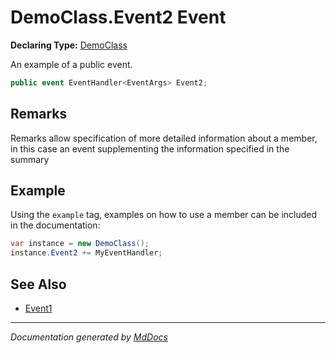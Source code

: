 # DemoClass.Event2 Event

**Declaring Type:** [DemoClass](../index.md)

An example of a public event.

```csharp
public event EventHandler<EventArgs> Event2;
```

## Remarks

Remarks allow specification of more detailed information about a member, in this case an event supplementing the information specified in the summary

## Example

Using the `example` tag, examples on how to use a member can be included in the documentation:

```csharp
var instance = new DemoClass();
instance.Event2 += MyEventHandler;
```

## See Also

- [Event1](Event1.md)

___

*Documentation generated by [MdDocs](https://github.com/ap0llo/mddocs)*
